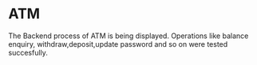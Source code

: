 # ATM
The Backend process of ATM is being displayed. Operations like balance enquiry, withdraw,deposit,update password and so on were tested succesfully.
